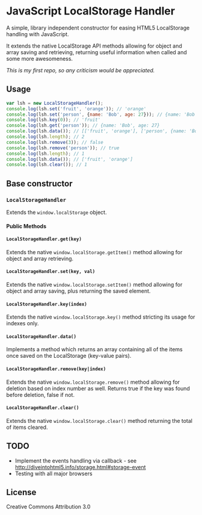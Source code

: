 JavaScript LocalStorage Handler
===========================

A simple, library independent constructor for easing HTML5 LocalStorage handling with JavaScript.

It extends the native LocalStorage API methods allowing for object and array saving and retrieving, returning useful information when called and some more awesomeness.

*This is my first repo, so any criticism would be appreciated.*

## Usage
```js
var lsh = new LocalStorageHandler();
console.log(lsh.set('fruit', 'orange')); // 'orange'
console.log(lsh.set('person', {name: 'Bob', age: 27})); // {name: 'Bob', age: 27}
console.log(lsh.key(0)); // 'fruit'
console.log(lsh.get('person')); // {name: 'Bob', age: 27}
console.log(lsh.data()); // [['fruit', 'orange'], ['person', {name: 'Bob', age: 27}]]
console.log(lsh.length); // 2
console.log(lsh.remove(3)); // false
console.log(lsh.remove('person')); // true
console.log(lsh.length); // 1
console.log(lsh.data()); // ['fruit', 'orange']
console.log(lsh.clear()); // 1
```

## Base constructor

### `LocalStorageHandler`
Extends the `window.localStorage` object.

#### Public Methods

#### `LocalStorageHandler.get(key)`

Extends the native `window.localStorage.getItem()` method allowing for object and array retrieving.

#### `LocalStorageHandler.set(key, val)`

Extends the native `window.localStorage.setItem()` method allowing for object and array saving, plus returning the saved element.

#### `LocalStorageHandler.key(index)`

Extends the native `window.localStorage.key()` method stricting its usage for indexes only.

#### `LocalStorageHandler.data()`

Implements a method which returns an array containing all of the items once saved on the LocalStorage (key-value pairs).

#### `LocalStorageHandler.remove(key|index)`

Extends the native `window.localStorage.remove()` method allowing for deletion based on index number as well. Returns true if the key was found before deletion, false if not.

#### `LocalStorageHandler.clear()`

Extends the native `window.localStorage.clear()` method returning the total of items cleared.

## TODO

* Implement the events handling via callback - see http://diveintohtml5.info/storage.html#storage-event
* Testing with all major browsers

## License

Creative Commons Attribution 3.0
